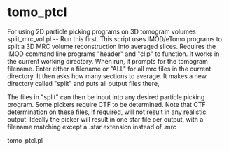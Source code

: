 # tomo_ptcl
For using 2D particle picking programs on 3D tomogram volumes
split_mrc_vol.pl -- Run this first. This script uses IMOD/eTomo programs to split a 3D MRC volume reconstruction into averaged slices. Requires the IMOD command line programs "header" and "clip" to function. It works in the current working directory. When run, it prompts for the tomogram filename. Enter either a filename or "ALL" for all mrc files in the current directory. It then asks how many sections to average. It makes a new directory called "split" and puts all output files there,

The files in "split" can then be input into any desired particle picking program. Some pickers require CTF to be determined. Note that CTF determination on these files, if required, will not result in any realistic output. Ideally the picker will result in one star file per output, with a filename matching except a .star extension instead of .mrc

tomo_ptcl.pl
